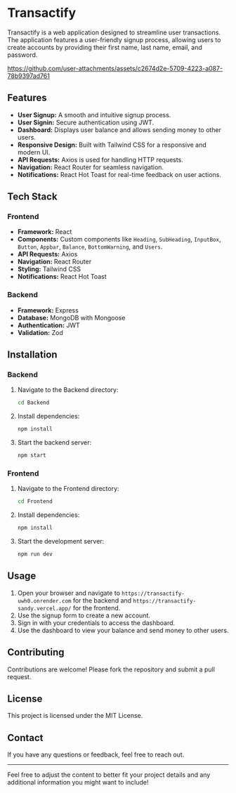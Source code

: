 # Transactify

Transactify is a web application designed to streamline user transactions. The application features a user-friendly signup process, allowing users to create accounts by providing their first name, last name, email, and password.





https://github.com/user-attachments/assets/c2674d2e-5709-4223-a087-78b9397ad761



## Features

- **User Signup:** A smooth and intuitive signup process.
- **User Signin:** Secure authentication using JWT.
- **Dashboard:** Displays user balance and allows sending money to other users.
- **Responsive Design:** Built with Tailwind CSS for a responsive and modern UI.
- **API Requests:** Axios is used for handling HTTP requests.
- **Navigation:** React Router for seamless navigation.
- **Notifications:** React Hot Toast for real-time feedback on user actions.

## Tech Stack

### Frontend

- **Framework:** React
- **Components:** Custom components like `Heading`, `SubHeading`, `InputBox`, `Button`, `Appbar`, `Balance`, `BottomWarning`, and `Users`.
- **API Requests:** Axios
- **Navigation:** React Router
- **Styling:** Tailwind CSS
- **Notifications:** React Hot Toast

### Backend

- **Framework:** Express
- **Database:** MongoDB with Mongoose
- **Authentication:** JWT
- **Validation:** Zod


## Installation

### Backend

1. Navigate to the Backend directory:
    ```bash
    cd Backend
    ```
2. Install dependencies:
    ```bash
    npm install
    ```
3. Start the backend server:
    ```bash
    npm start
    ```

### Frontend

1. Navigate to the Frontend directory:
    ```bash
    cd Frontend
    ```
2. Install dependencies:
    ```bash
    npm install
    ```
3. Start the development server:
    ```bash
    npm run dev
    ```

## Usage

1. Open your browser and navigate to `https://transactify-uwh0.onrender.com` for the backend and `https://transactify-sandy.vercel.app/` for the frontend.
2. Use the signup form to create a new account.
3. Sign in with your credentials to access the dashboard.
4. Use the dashboard to view your balance and send money to other users.

## Contributing

Contributions are welcome! Please fork the repository and submit a pull request.

## License

This project is licensed under the MIT License.

## Contact

If you have any questions or feedback, feel free to reach out.

---

Feel free to adjust the content to better fit your project details and any additional information you might want to include!
